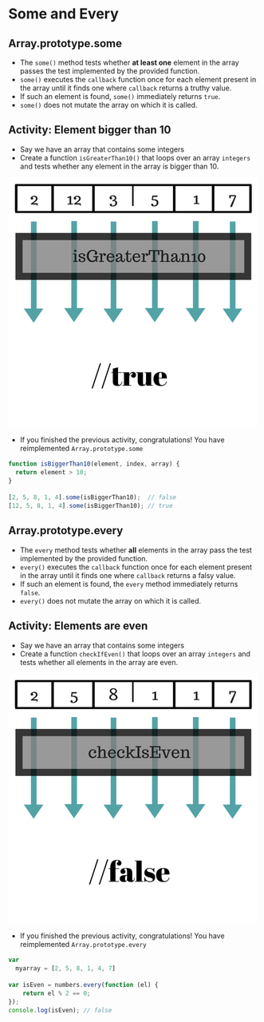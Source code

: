 # Some and Every

## Array.prototype.some

* The `some()` method tests whether **at least one** element in the array passes the test implemented by the provided function.
* `some()` executes the `callback` function once for each element present in the array until it finds one where `callback` returns a truthy value.
* If such an element is found, `some()` immediately returns `true`.
* `some()` does not mutate the array on which it is called.

## Activity: Element bigger than 10

* Say we have an array that contains some integers
* Create a function `isGreaterThan10()` that loops over an array `integers` and tests whether any element in the array is bigger than 10.

![](img/some.png)

* If you finished the previous activity, congratulations! You have reimplemented `Array.prototype.some`

```javascript
function isBiggerThan10(element, index, array) {
  return element > 10;
}

[2, 5, 8, 1, 4].some(isBiggerThan10);  // false
[12, 5, 8, 1, 4].some(isBiggerThan10); // true
```

## Array.prototype.every

* The `every` method tests whether **all** elements in the array pass the test implemented by the provided function.
* `every()` executes the `callback` function once for each element present in the array until it finds one where `callback` returns a falsy value.
* If such an element is found, the `every` method immediately returns `false`.
* `every()` does not mutate the array on which it is called.

## Activity: Elements are even

* Say we have an array that contains some integers
* Create a function `checkIfEven()` that loops over an array `integers` and tests whether all elements in the array are even.

![](img/every.png)

* If you finished the previous activity, congratulations! You have reimplemented `Array.prototype.every`

```javascript
var
  myarray = [2, 5, 8, 1, 4, 7]

var isEven = numbers.every(function (el) {
    return el % 2 == 0;
});
console.log(isEven); // false
```
